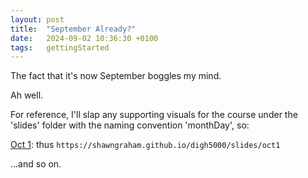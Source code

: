 ```yaml
---
layout: post
title:  "September Already?"
date:   2024-09-02 10:36:30 +0100
tags:   gettingStarted
---
```


The fact that it's now September boggles my mind. 

Ah well.

For reference, I'll slap any supporting visuals for the course under the 'slides' folder with the naming convention 'monthDay', so:

[Oct 1](../../../slides/oct1): thus `https://shawngraham.github.io/digh5000/slides/oct1`

...and so on.